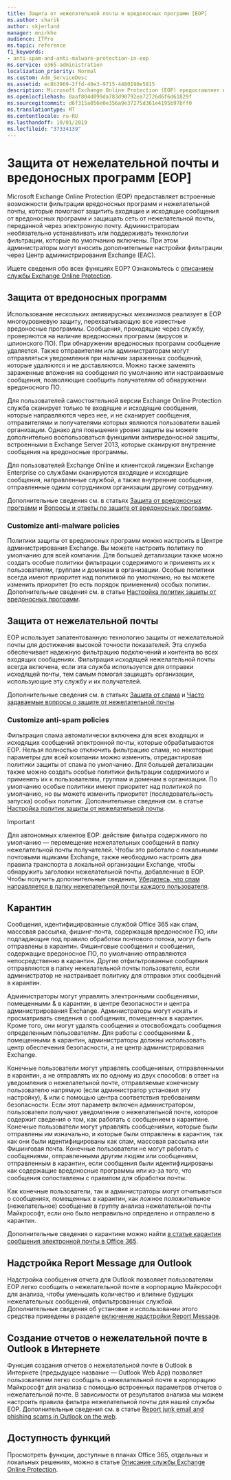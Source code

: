 ```yaml
---
title: Защита от нежелательной почты и вредоносных программ [EOP]
ms.author: sharik
author: skjerland
manager: mnirkhe
audience: ITPro
ms.topic: reference
f1_keywords:
- anti-spam-and-anti-malware-protection-in-eop
ms.service: o365-administration
localization_priority: Normal
ms.custom: Adm_ServiceDesc
ms.assetid: ec8b3969-2ffd-40e3-9715-4480190e5815
description: Microsoft Exchange Online Protection (EOP) предоставляет встроенные возможности фильтрации вредоносных программ и нежелательной почты, которые помогают защитить входящие и исходящие сообщения от вредоносных программ и защищать сеть от нежелательной почты, переданной через электронную почту. Администраторам необязательно устанавливать или поддерживать технологии фильтрации, которые по умолчанию включены. При этом администраторы могут вносить дополнительные настройки фильтрации через Центр администрирования Exchange (EAC).
ms.openlocfilehash: 8aaf804d099da783d90792ea72726d6f6d61829f
ms.sourcegitcommit: d6f315a056e0e356a9e37275d361e4195b97bff0
ms.translationtype: MT
ms.contentlocale: ru-RU
ms.lasthandoff: 10/01/2019
ms.locfileid: "37334139"
---
```

# <a name="anti-spam-and-anti-malware-protectioneop"></a>Защита от нежелательной почты и вредоносных программ [EOP]

Microsoft Exchange Online Protection (EOP) предоставляет встроенные возможности фильтрации вредоносных программ и нежелательной почты, которые помогают защитить входящие и исходящие сообщения от вредоносных программ и защищать сеть от нежелательной почты, переданной через электронную почту. Администраторам необязательно устанавливать или поддерживать технологии фильтрации, которые по умолчанию включены. При этом администраторы могут вносить дополнительные настройки фильтрации через Центр администрирования Exchange (EAC).

Ищете сведения обо всех функциях EOP? Ознакомьтесь с [описанием службы Exchange Online Protection](exchange-online-protection-service-description.md).

## <a name="anti-malware-protection"></a>Защита от вредоносных программ

Использование нескольких антивирусных механизмов реализует в EOP многоуровневую защиту, перехватывающую все известные вредоносные программы. Сообщения, проходящие через службу, проверяются на наличие вредоносных программ (вирусов и шпионского ПО). При обнаружении вредоносных программ сообщение удаляется. Также отправителям или администраторам могут отправляться уведомления при наличии зараженных сообщений, которые удаляются и не доставляются. Можно также заменять зараженные вложения на сообщения по умолчанию или настраиваемые сообщения, позволяющие сообщить получателям об обнаружении вредоносного ПО.

Для пользователей самостоятельной версии Exchange Online Protection служба сканирует только те входящие и исходящие сообщения, которые направляются через нее, и не сканирует сообщения, отправителями и получателями которых являются пользователи вашей организации. Однако для повышения уровня защиты вы можете дополнительно воспользоваться функциями антивредоносной защиты, встроенными в Exchange Server 2013, которые сканируют внутренние сообщения на вредоносные программы.

Для пользователей Exchange Online и клиентской лицензии Exchange Enterprise со службами сканируются входящие и исходящие сообщения, направленные службой, а также внутренние сообщения, отправленные одним сотрудником организации другому сотруднику.

Дополнительные сведения см. в статьях [Защита от вредоносных программ](https://go.microsoft.com/fwlink/p/?LinkId=282244) и [Вопросы и ответы по защите от вредоносных программ](https://go.microsoft.com/fwlink/p/?LinkId=320401).

### <a name="customize-anti-malware-policies"></a>Customize anti-malware policies

Политики защиты от вредоносных программ можно настроить в Центре администрирования Exchange. Вы можете настроить политику по умолчанию для всей компании. Для большей детализации также можно создать особые политики фильтрации содержимого и применять их к пользователям, группам и доменам в организации. Особые политики всегда имеют приоритет над политикой по умолчанию, но вы можете изменить приоритет (то есть порядок применения) особых политик. Дополнительные сведения см. в статье [Настройка политик защиты от вредоносных программ](https://go.microsoft.com/fwlink/p/?LinkId=320402).

## <a name="anti-spam-protection"></a>Защита от нежелательной почты

EOP использует запатентованную технологию защиты от нежелательной почты для достижения высокой точности показателей. Эта служба обеспечивает надежную фильтрацию подключений и контента во всех входящих сообщениях. Фильтрация исходящей нежелательной почты всегда включена, если эта служба используется для отправки исходящей почты, тем самым помогая защищать организации, использующие эту службу и их получателей.

Дополнительные сведения см. в статьях [Защита от спама](https://go.microsoft.com/fwlink/p/?LinkId=271754) и [Часто задаваемые вопросы о защите от нежелательной почты](https://go.microsoft.com/fwlink/p/?LinkId=320403).

### <a name="customize-anti-spam-policies"></a>Customize anti-spam policies

Фильтрация спама автоматически включена для всех входящих и исходящих сообщений электронной почты, которые обрабатываются EOP. Нельзя полностью отключить фильтрацию спама, но некоторые параметры для всей компании можно изменить, отредактировав политики защиты от спама по умолчанию. Для большей детализации также можно создать особые политики фильтрации содержимого и применять их к пользователям, группам и доменам в организации. По умолчанию особые политики имеют приоритет над политикой по умолчанию, но вы можете изменить приоритет (последовательность запуска) особых политик. Дополнительные сведения см. в статье [Настройка политик защиты от нежелательной почты](https://go.microsoft.com/fwlink/p/?LinkId=282243).

> [!IMPORTANT]
> Для автономных клиентов EOP: действие фильтра содержимого по умолчанию — перемещение нежелательных сообщений в папку нежелательной почты получателей. Чтобы это работало с локальными почтовыми ящиками Exchange, также необходимо настроить два правила транспорта в локальной организации Exchange, чтобы обнаружить заголовки нежелательной почты, добавленные в EOP. Чтобы получить дополнительные сведения, [Убедитесь, что спам направляется в папку нежелательной почты каждого пользователя](https://docs.microsoft.com/microsoft-365/security/office-365-security/ensure-that-spam-is-routed-to-each-user-s-junk-email-folder).

## <a name="quarantine"></a>Карантин

Сообщения, идентифицированные службой Office 365 как спам, массовая рассылка, фишинг-почта, содержащая вредоносное ПО, или подпадающие под правило обработки почтового потока, могут быть отправлены в карантин. Фишинговые сообщения и сообщения, содержащие вредоносное ПО, по умолчанию отправляются непосредственно в карантин. Другие отфильтрованные сообщения отправляются в папку нежелательной почты пользователя, если администратор не настраивает политику для отправки этих сообщений в карантин.

Администраторы могут управлять электронными сообщениями, помещенными &amp; в карантин, в центре безопасности и центра администрирования Exchange. Администраторы могут искать и просматривать сведения о сообщениях, помещенных в карантин. Кроме того, они могут удалять сообщения и отосвобождать сообщения определенным пользователям. Для работы с сообщениями &amp; , помещенными в карантин, администраторы должны использовать центр обеспечения безопасности, а не центр администрирования Exchange.

Конечные пользователи могут управлять сообщениями, отправленными в карантин, а не отправлять их по одному из двух способов: в ответ на уведомления о нежелательной почте, отправляемые конечному пользователю напрямую (если администратор установил эту настройку), &amp; или с помощью центра соответствия требованиям безопасности. Если этот параметр включен администратором, пользователи получают уведомление о нежелательной почте, которое содержит сведения о том, как работать с сообщением в карантине. Конечные пользователи могут управлять сообщениями, которые были отправлены им изначально, и которые были отправлены в карантин, так как они были идентифицированы как спам, массовая рассылка или Фишинговая почта. Конечные пользователи не могут работать с сообщениями, отправленными другим людям или сообщениям, отправленным в карантин, если сообщения были идентифицированы как содержащие вредоносные программы или из-за того, что сообщения сопоставлены с правилом для обработки почты.

Как конечные пользователи, так и администраторы могут отчитываться о сообщениях, помещенных в карантин, как ложное положительное (нежелательное) сообщение в группу анализа нежелательной почты Майкрософт, если оно было неправильно определено и отправлено в карантин.

Дополнительные сведения о карантине можно найти [в статье карантин сообщения электронной почты в Office 365](https://docs.microsoft.com/microsoft-365/security/office-365-security/quarantine-email-messages).

## <a name="report-message-add-in-for-outlook"></a>Надстройка Report Message для Outlook

Надстройка сообщения отчета для Outlook позволяет пользователям EOP легко сообщить о нежелательной почте в корпорацию Майкрософт для анализа, чтобы уменьшить количество и влияние будущих нежелательных сообщений, отфильтрованных службой. Дополнительные сведения об установке и использовании этого средства приведены в разделе [включение надстройки Report Message](https://docs.microsoft.com/microsoft-365/security/office-365-security/enable-the-report-message-add-in).

## <a name="junk-email-reporting-in-outlook-on-the-web"></a>Создание отчетов о нежелательной почте в Outlook в Интернете

Функция создания отчетов о нежелательной почте в Outlook в Интернете (предыдущее название — Outlook Web App) позволяет пользователям легко сообщать о нежелательной почте в корпорацию Майкрософт для анализа с помощью встроенных параметров отчетов о нежелательной почте. В зависимости от результатов анализа мы можем настроить правила фильтра нежелательной почты для нашей службы EOP. Дополнительные сведения см. в статье [Report junk email and phishing scams in Outlook on the web](https://docs.microsoft.com/microsoft-365/security/office-365-security/report-junk-email-and-phishing-scams-in-outlook-on-the-web-eop).

## <a name="feature-availability"></a>Доступность функций

Просмотреть функции, доступные в планах Office 365, отдельных и локальных решениях, можно в статье [Описание службы Exchange Online Protection](exchange-online-protection-service-description.md).
